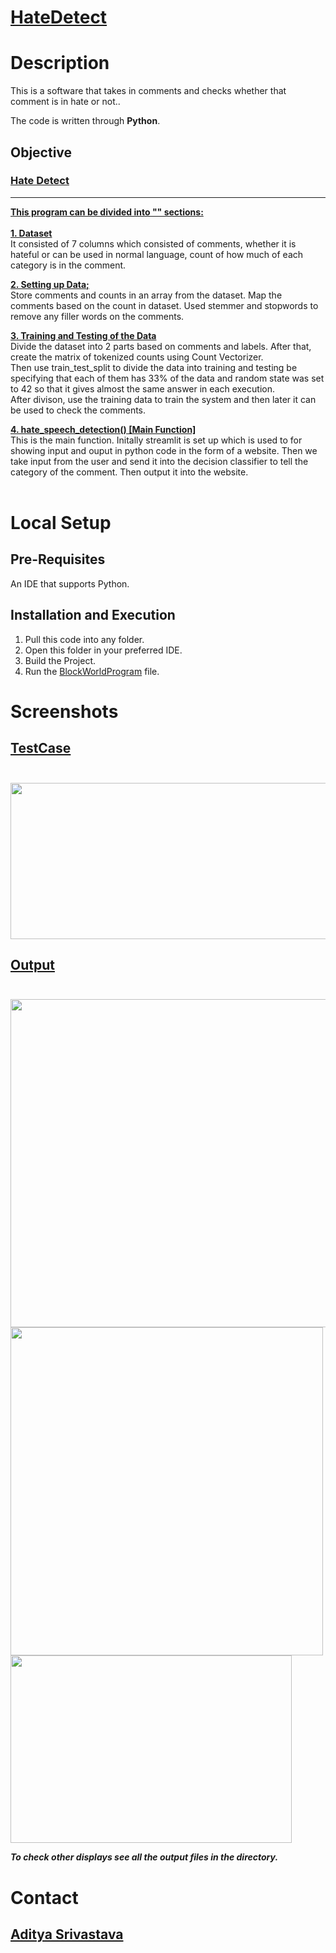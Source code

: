 # <ins>**HateDetect**</ins>
# Description
This is a software that takes in comments and checks whether that comment is in hate or not.. 

The code is written through **Python**.

## Objective

### [Hate Detect](https://github.com/blank0826/HateDetect/blob/master/Hate_Speech_Detection.py)
----
  **<ins>This program can be divided into "" sections:</ins>** <br /><br />
  **<ins>1. Dataset**</ins><br/>
  It consisted of 7 columns which consisted of comments, whether it is hateful or can be used in normal language, count of how much of each category is in the comment.<br/>
  
  **<ins>2. Setting up Data;**</ins><br/>
    Store comments and counts in an array from the dataset. Map the comments based on the count in dataset. Used stemmer and stopwords to remove any filler words on the comments.<br/>
  
  **<ins>3. Training and Testing of the Data**</ins><br/>
  Divide the dataset into 2 parts based on comments and labels. After that, create the matrix of tokenized counts using Count Vectorizer.<br/>
  Then use train_test_split to divide the data into training and testing be specifying that each of them has 33% of the data and random state was set to 42 so that it gives almost the same answer in each execution.<br/>
  After divison, use the training data to train the system and then later it can be used to check the comments.<br/>
  
  **<ins>4. hate_speech_detection() [Main Function]</ins>**<br/>
  This is the main function. Initally streamlit is set up which is used to for showing input and ouput in python code in the form of a website. Then we take input from the user and send it into the decision classifier to tell the category of the comment. Then output it into the website. <br/><br/>

# Local Setup

## Pre-Requisites
An IDE that supports Python.
## Installation and Execution
1. Pull this code into any folder.<br />
2. Open this folder in your preferred IDE.<br />
3. Build the Project.<br />
4. Run the [BlockWorldProgram](https://github.com/blank0826/Goal-Stack-Planner/blob/master/BlockWorldProgram.java) file.<br />

# Screenshots
## **<ins>TestCase**</ins><br/><br/>
<img src="https://user-images.githubusercontent.com/33955028/141432689-60a3673e-47cc-4476-98e4-bcfd705910c6.png" width="700" height="250">

## **<ins>Output**</ins><br/><br/>
<img src="https://user-images.githubusercontent.com/33955028/141425506-8601c350-959c-4e2f-8e59-efdac7d18b87.png" width="600" height="525">
<img src="https://user-images.githubusercontent.com/33955028/141425549-3ab7c648-cf70-43b5-be1e-e1533cffff84.png" width="500" height="525">
<img src="https://user-images.githubusercontent.com/33955028/141425600-a3cbab38-f1c5-4f2e-b890-e3838464e2c8.png" width="450" height="300">

___To check other displays see all the output files in the directory.___

  
# Contact
## [Aditya Srivastava](mailto:aditya26052002@gmail.com?subject=GitHub)
